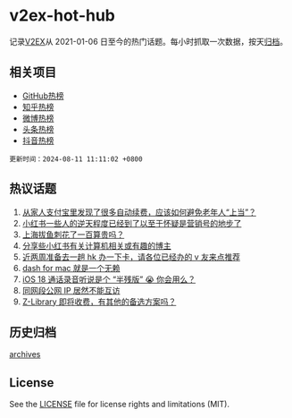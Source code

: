 # v2ex-hot-hub

 记录[V2EX](https://www.v2ex.com/)从 2021-01-06 日至今的热门话题。每小时抓取一次数据，按天[归档](archives)。
 
 ## 相关项目

- [GitHub热榜](https://github.com/lonnyzhang423/github-hot-hub)
- [知乎热榜](https://github.com/lonnyzhang423/zhihu-hot-hub)
- [微博热榜](https://github.com/lonnyzhang423/weibo-hot-hub)
- [头条热榜](https://github.com/lonnyzhang423/toutiao-hot-hub)
- [抖音热榜](https://github.com/lonnyzhang423/douyin-hot-hub)


 `更新时间：2024-08-11 11:11:02 +0800`

## 热议话题

1. [从家人支付宝里发现了很多自动续费，应该如何避免老年人“上当”？](https://www.v2ex.com/t/1063967)
1. [小红书一些人的逆天程度已经到了以至于怀疑是营销号的地步了](https://www.v2ex.com/t/1063968)
1. [上海拔鱼刺花了一百算贵吗？](https://www.v2ex.com/t/1064013)
1. [分享些小红书有关计算机相关或有趣的博主](https://www.v2ex.com/t/1064007)
1. [近两周准备去一趟 hk 办一下卡，请各位已经办的 v 友来点推荐](https://www.v2ex.com/t/1064027)
1. [dash for mac 就是一个无赖](https://www.v2ex.com/t/1063976)
1. [iOS 18 通话录音听说是个 “半残版” 😭 你会用么？](https://www.v2ex.com/t/1064033)
1. [同网段公网 IP 居然不能互访](https://www.v2ex.com/t/1064026)
1. [Z-Library 即将收费，有其他的备选方案吗？](https://www.v2ex.com/t/1064023)

## 历史归档

[archives](archives)

## License

See the [LICENSE](LICENSE) file for license rights and limitations (MIT).
